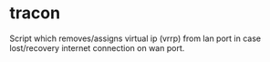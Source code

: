 # tracon
Script which removes/assigns virtual ip (vrrp) from lan port in case lost/recovery internet connection on wan port.
